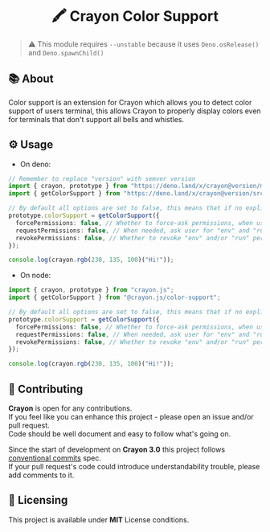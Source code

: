 <h1 align="center">🖍️ Crayon Color Support</h1>

> ⚠️ This module requires `--unstable` because it uses `Deno.osRelease()` and
> `Deno.spawnChild()`

## 📚 About

Color support is an extension for Crayon which allows you to detect color
support of users terminal, this allows Crayon to properly display colors even
for terminals that don't support all bells and whistles.

## ⚙️ Usage

- On deno:

```ts
// Remember to replace "version" with semver version
import { crayon, prototype } from "https://deno.land/x/crayon@version/mod.ts";
import { getColorSupport } from "https://deno.land/x/crayon@version/src/extensions/color_support.ts";

// By default all options are set to false, this means that if no explicit permissions (env, run) are set it'll return no terminal color support
prototype.colorSupport = getColorSupport({
  forcePermissions: false, // Whether to force-ask permissions, when user denies permission access error is thrown
  requestPermissions: false, // When needed, ask user for "env" and "run", when user denies permission access module continues working
  revokePermissions: false, // Whether to revoke "env" and/or "run" permissions after colorSupport gets returned
});

console.log(crayon.rgb(230, 135, 100)("Hi!"));
```

- On node:

```ts
import { crayon, prototype } from "crayon.js";
import { getColorSupport } from "@crayon.js/color-support";

// By default all options are set to false, this means that if no explicit permissions (env, run) are set it'll return no terminal color support
prototype.colorSupport = getColorSupport({
  forcePermissions: false, // Whether to force-ask permissions, when user denies permission access error is thrown
  requestPermissions: false, // When needed, ask user for "env" and "run", when user denies permission access module continues working
  revokePermissions: false, // Whether to revoke "env" and/or "run" permissions after colorSupport gets returned
});

console.log(crayon.rgb(230, 135, 100)("Hi!"));
```

## 🤝 Contributing

**Crayon** is open for any contributions. <br /> If you feel like you can
enhance this project - please open an issue and/or pull request. <br /> Code
should be well document and easy to follow what's going on.

Since the start of development on **Crayon 3.0** this project follows
[conventional commits](https://www.conventionalcommits.org/en/v1.0.0/) spec.
<br /> If your pull request's code could introduce understandability trouble,
please add comments to it.

## 📝 Licensing

This project is available under **MIT** License conditions.
